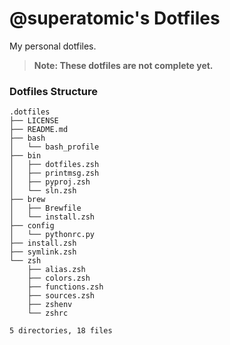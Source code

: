 # **@superatomic**'s Dotfiles
My personal dotfiles.

> **Note: These dotfiles are not complete yet.**

### Dotfiles Structure
```
.dotfiles
├── LICENSE
├── README.md
├── bash
│   └── bash_profile
├── bin
│   ├── dotfiles.zsh
│   ├── printmsg.zsh
│   ├── pyproj.zsh
│   └── sln.zsh
├── brew
│   ├── Brewfile
│   └── install.zsh
├── config
│   └── pythonrc.py
├── install.zsh
├── symlink.zsh
└── zsh
    ├── alias.zsh
    ├── colors.zsh
    ├── functions.zsh
    ├── sources.zsh
    ├── zshenv
    └── zshrc

5 directories, 18 files
```

